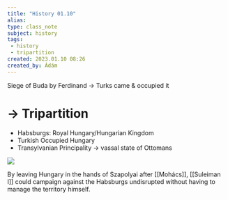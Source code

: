 ```yaml
---
title: "History 01.10"
alias: 
type: class_note
subject: history
tags:
 - history 
 - tripartition
created: 2023.01.10 08:26
created_by: Ádám
---
```

Siege of Buda by Ferdinand → Turks came & occupied it
# → Tripartition
- Habsburgs: Royal Hungary/Hungarian Kingdom
- Turkish Occupied Hungary
- Transylvanian Principality → vassal state of Ottomans

![](https://hungarynews.files.wordpress.com/2013/12/hungary-in-three.jpg)

By leaving Hungary in the hands of Szapolyai after [[Mohács]], [[Suleiman I]] could campaign against the Habsburgs undisrupted without having to manage the territory himself.